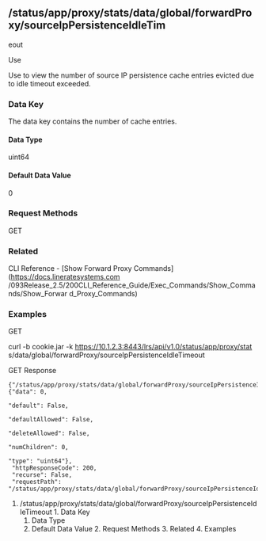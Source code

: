 ## /status/app/proxy/stats/data/global/forwardProxy/sourceIpPersistenceIdleTim
eout

Use

Use to view the number of source IP persistence cache entries evicted due to
idle timeout exceeded.

### Data Key

The data key contains the number of cache entries.

#### Data Type

uint64

#### Default Data Value

0

### Request Methods

GET

### Related

CLI Reference - [Show Forward Proxy Commands](https://docs.lineratesystems.com
/093Release_2.5/200CLI_Reference_Guide/Exec_Commands/Show_Commands/Show_Forwar
d_Proxy_Commands)

### Examples

GET

curl -b cookie.jar -k https://10.1.2.3:8443/lrs/api/v1.0/status/app/proxy/stat
s/data/global/forwardProxy/sourceIpPersistenceIdleTimeout

GET Response

    
    {"/status/app/proxy/stats/data/global/forwardProxy/sourceIpPersistenceIdleTimeout": {"data": 0,
                                                                                          "default": False,
                                                                                          "defaultAllowed": False,
                                                                                          "deleteAllowed": False,
                                                                                          "numChildren": 0,
                                                                                          "type": "uint64"},
     "httpResponseCode": 200,
     "recurse": False,
     "requestPath": "/status/app/proxy/stats/data/global/forwardProxy/sourceIpPersistenceIdleTimeout"}
    

  1. /status/app/proxy/stats/data/global/forwardProxy/sourceIpPersistenceIdleTimeout
    1. Data Key
      1. Data Type
      2. Default Data Value
    2. Request Methods
    3. Related
    4. Examples

